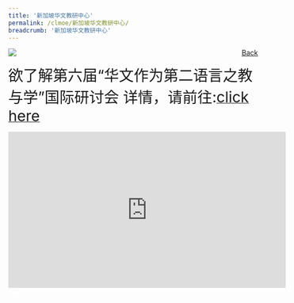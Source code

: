 ```yaml
---
title: '新加坡华文教研中心'
permalink: /clmoe/新加坡华文教研中心/
breadcrumb: '新加坡华文教研中心'
---
```


<!-- Global site tag (gtag.js) - Google Ads: 726049306 -->
<script async src="https://www.googletagmanager.com/gtag/js?id=AW-726049306"></script>
<script>
  window.dataLayer = window.dataLayer || [];
  function gtag(){dataLayer.push(arguments);}
  gtag('js', new Date());

  gtag('config', 'AW-726049306');
</script>
<a href="/exhibits/华文学习展示区-chinese-exhibitions-e/community-partners/" style="float:right;">Back</a>
 <img src="/images/MTLS2021-SCCL_CL_Final.jpg"> <br/>
 
 <span style="font-size: 30px;">欲了解第六届“华文作为第二语言之教与学”国际研讨会
详情，请前往:</span><a href=" https://reurl.cc/R0Lj7e " target="_blank"><span style="font-size: 30px;">click here</span></a>

<div class="video-container">
<iframe width="560" height="315" src="https://www.youtube.com/embed/OMmffyG0Zus" title="YouTube video player" frameborder="0" allow="accelerometer; autoplay; clipboard-write; encrypted-media; gyroscope; picture-in-picture" allowfullscreen></iframe>
  </div>

<div class="btntop"><a href="#top" style="text-decoration:none;"><span style="color:white"><b>Top</b></span></a></div>
